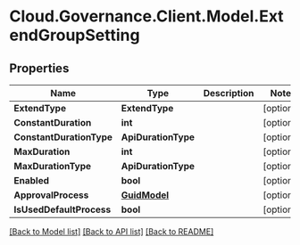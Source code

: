 # Cloud.Governance.Client.Model.ExtendGroupSetting
## Properties

Name | Type | Description | Notes
------------ | ------------- | ------------- | -------------
**ExtendType** | **ExtendType** |  | [optional] 
**ConstantDuration** | **int** |  | [optional] 
**ConstantDurationType** | **ApiDurationType** |  | [optional] 
**MaxDuration** | **int** |  | [optional] 
**MaxDurationType** | **ApiDurationType** |  | [optional] 
**Enabled** | **bool** |  | [optional] 
**ApprovalProcess** | [**GuidModel**](GuidModel.md) |  | [optional] 
**IsUsedDefaultProcess** | **bool** |  | [optional] 

[[Back to Model list]](../README.md#documentation-for-models) [[Back to API list]](../README.md#documentation-for-api-endpoints) [[Back to README]](../README.md)

